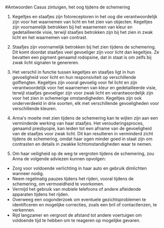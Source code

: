 #Antwoorden Casus zintuigen, het oog tijdens de schemering

1. Kegeltjes en staafjes zijn fotoreceptoren in het oog die verantwoordelijk zijn voor het waarnemen van licht en het zien van objecten. Kegeltjes zijn voornamelijk betrokken bij het waarnemen van kleur en gedetailleerde visie, terwijl staafjes betrokken zijn bij het zien in zwak licht en het waarnemen van contrast.

2. Staafjes zijn voornamelijk betrokken bij het zien tijdens de schemering. Dit komt doordat staafjes veel gevoeliger zijn voor licht dan kegeltjes. Ze bevatten een pigment genaamd rodopsine, dat in staat is om zelfs bij zwak licht signalen te genereren.

3. Het verschil in functie tussen kegeltjes en staafjes ligt in hun gevoeligheid voor licht en hun responsiviteit op verschillende golflengten. Kegeltjes zijn vooral gevoelig voor fel licht en zijn verantwoordelijk voor het waarnemen van kleur en gedetailleerde visie, terwijl staafjes gevoeliger zijn voor zwak licht en verantwoordelijk zijn voor het zien in schemerige omstandigheden. Kegeltjes zijn ook onderverdeeld in drie soorten, elk met verschillende gevoeligheden voor verschillende kleuren.

4. Anna's moeite met zien tijdens de schemering kan te wijten zijn aan een verminderde werking van haar staafjes. Het verouderingsproces, genaamd presbyopie, kan leiden tot een afname van de gevoeligheid van de staafjes voor zwak licht. Dit kan resulteren in verminderd zicht tijdens de schemering, omdat haar ogen minder goed in staat zijn om contrasten en details in zwakke lichtomstandigheden waar te nemen.

5. Om haar veiligheid op de weg te vergroten tijdens de schemering, zou Anna de volgende adviezen kunnen opvolgen:
- Zorg voor voldoende verlichting in haar auto en gebruik dimlichten wanneer nodig.
- Neem regelmatig pauzes tijdens het rijden, vooral tijdens de schemering, om vermoeidheid te voorkomen.
- Vermijd het gebruik van mobiele telefoons of andere afleidende apparaten tijdens het rijden.
- Overweeg een oogonderzoek om eventuele gezichtsproblemen te identificeren en mogelijke correcties, zoals een bril of contactlenzen, te verkennen.
- Rijd langzamer en vergroot de afstand tot andere voertuigen om voldoende tijd te hebben om te reageren op mogelijke gevaren.

